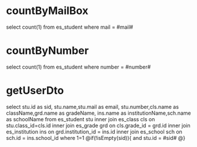 countByMailBox
===
select count(1) from es_student where mail = #mail#

countByNumber
===
select count(1) from es_student where number = #number#

getUserDto
===
select stu.id as sid, stu.name,stu.mail as email,
stu.number,cls.name as className,grd.name as gradeName,
ins.name as institutionName,sch.name as schoolName
from es_student stu 
inner join es_class cls on stu.class_id=cls.id 
inner join es_grade grd on cls.grade_id = grd.id
inner join es_institution ins on grd.institution_id = ins.id
inner join es_school sch on sch.id = ins.school_id
where 1=1
@if(!isEmpty(sid)){
 and stu.id = #sid#
@}
